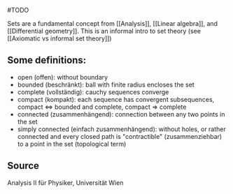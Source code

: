 #TODO 


Sets are a fundamental concept from [[Analysis]], [[Linear algebra]], and [[Differential geometry]].
This is an informal intro to set theory (see [[Axiomatic vs informal set theory]])


## Some definitions:
- open (offen): without boundary
- bounded (beschränkt): ball with finite radius encloses the set
- complete (vollständig): cauchy sequences converge
- compact (kompakt): each sequence has convergent subsequences, compact <=> bounded and complete, compact => complete
- connected (zusammenhängend): connection between any two points in the set
- simply connected (einfach zusammenhängend): without holes, or rather connected and every closed path is "contractible" (zusammenziehbar) to a point in the set (topological term)


## Source
Analysis II für Physiker, Universität Wien